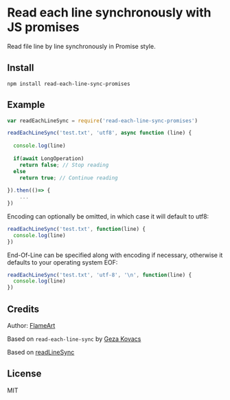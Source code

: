 # Read each line synchronously with JS promises 

Read file line by line synchronously in Promise style.

## Install

    npm install read-each-line-sync-promises

## Example

```javascript
var readEachLineSync = require('read-each-line-sync-promises')

readEachLineSync('test.txt', 'utf8', async function (line) {
  
  console.log(line)
  
  if(await LongOperation) 
    return false; // Stop reading
  else
    return true; // Continue reading
  
}).then(()=> {
    ...
})
```

Encoding can optionally be omitted, in which case it will default to utf8:

```javascript
readEachLineSync('test.txt', function(line) {
  console.log(line)
})
```

End-Of-Line can be specified along with encoding if necessary, otherwise it defaults to your operating system EOF:

```javascript
readEachLineSync('test.txt', 'utf-8', '\n', function(line) {
  console.log(line)
})
```


## Credits

Author: [FlameArt](https://github.com/FlameArtLab)

Based on `read-each-line-sync` by [Geza Kovacs](http://github.com/gkovacs)

Based on [readLineSync](https://gist.github.com/Basemm/9700229)

## License

MIT
